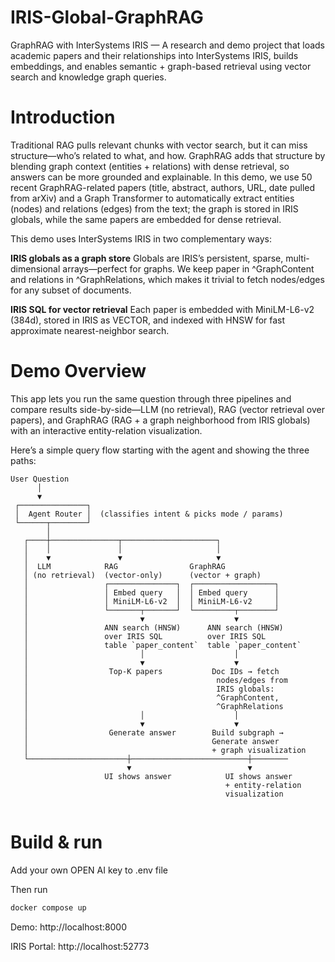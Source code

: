 # IRIS-Global-GraphRAG
GraphRAG with InterSystems IRIS — A research and demo project that loads academic papers and their relationships into InterSystems IRIS, builds embeddings, and enables semantic + graph-based retrieval using vector search and knowledge graph queries.
# Introduction

Traditional RAG pulls relevant chunks with vector search, but it can miss structure—who’s related to what, and how. GraphRAG adds that structure by blending graph context (entities + relations) with dense retrieval, so answers can be more grounded and explainable. In this demo, we use 50 recent GraphRAG-related papers (title, abstract, authors, URL, date pulled from arXiv) and a Graph Transformer to automatically extract entities (nodes) and relations (edges) from the text; the graph is stored in IRIS globals, while the same papers are embedded for dense retrieval.

This demo uses InterSystems IRIS in two complementary ways:

**IRIS globals as a graph store**
Globals are IRIS’s persistent, sparse, multi-dimensional arrays—perfect for graphs. We keep paper in ^GraphContent and relations in ^GraphRelations, which makes it trivial to fetch nodes/edges for any subset of documents.

**IRIS SQL for vector retrieval**
Each paper is embedded with MiniLM-L6-v2 (384d), stored in IRIS as VECTOR, and indexed with HNSW for fast approximate nearest-neighbor search.

# Demo Overview
This app lets you run the same question through three pipelines and compare results side-by-side—LLM (no retrieval), RAG (vector retrieval over papers), and GraphRAG (RAG + a graph neighborhood from IRIS globals) with an interactive entity-relation visualization.

Here’s a simple query flow starting with the agent and showing the three paths:

```text
User Question
      │
      ▼
 ┌───────────────┐
 │  Agent Router │  (classifies intent & picks mode / params)
 └──────┬────────┘
        │
   ┌────┼───────────────┬─────────────────────┐
   │    │               │                     │
   │    ▼               ▼                     ▼
   │  LLM            RAG                GraphRAG
   │ (no retrieval)  (vector-only)      (vector + graph)
   │                 ┌───────────────┐  ┌──────────────────┐
   │                 │ Embed query   │  │ Embed query      │
   │                 │ MiniLM-L6-v2  │  │ MiniLM-L6-v2     │
   │                 └───────┬───────┘  └─────────┬────────┘
   │                         ▼                    ▼
   │                 ANN search (HNSW)      ANN search (HNSW)
   │                 over IRIS SQL          over IRIS SQL
   │                 table `paper_content`  table `paper_content`
   │                         │                    │
   │                         ▼                    ▼
   │                  Top-K papers           Doc IDs → fetch
   │                                          nodes/edges from
   │                                          IRIS globals:
   │                                          ^GraphContent,
   │                                          ^GraphRelations
   │                         │                    │
   │                         ▼                    ▼
   │                  Generate answer        Build subgraph →
   │                                         Generate answer
   │                                         + graph visualization
   └──────────────────────┼──────────────────────────┼────────
                          ▼                          ▼
                     UI shows answer            UI shows answer
                                                + entity-relation
                                                visualization


```

# Build & run

Add your own OPEN AI key to .env file

Then run 
```bash
docker compose up 
```

Demo: http://localhost:8000

IRIS Portal: http://localhost:52773
